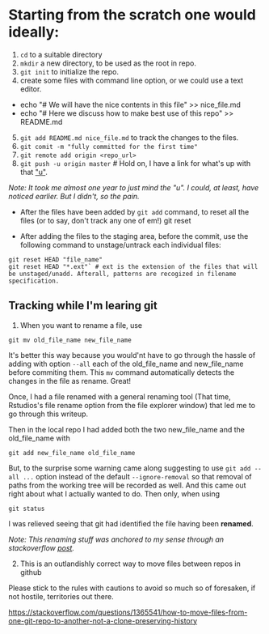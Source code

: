 # Starting from the scratch one would ideally:

1. `cd` to a suitable directory
2. `mkdir` a new directory, to be used as the root in repo.
3. `git init` to initialize the repo.
4. create some files with command line option, or we could use a text editor.
 - echo "# We will have the nice contents in this file" >> nice_file.md
 - echo "# Here we discuss how to make best use of this repo" >> README.md
5. `git add README.md nice_file.md` to track the changes to the files.
6. `git comit -m "fully committed for the first time"`
7. `git remote add origin <repo_url>`
8. `git push -u origin master` # Hold on, I have a link for what's up with that ["u"](http://stackoverflow.com/questions/5697750/what-exactly-does-the-u-do-git-push-u-origin-master-vs-git-push-origin-ma).

_Note: It took me almost one year to just mind the "u". I could, at least, have noticed earlier. But I didn't, so the pain._

- After the files have been added by `git add` command, to reset all the files (or to say, don't track any one of em!)
git reset

- After adding the files to the staging area, before the commit, use the following command to unstage/untrack each individual files:

```
git reset HEAD "file_name"
git reset HEAD "*.ext"` # ext is the extension of the files that will be unstaged/unadd. Afterall, patterns are recogized in filename specification.
```
## Tracking while I'm learing git

1. When you want to rename a file, use

 ```
 git mv old_file_name new_file_name
 ```
 It's better this way because you would'nt have to go through the hassle of adding with option `--all` each of the old_file_name and new_file_name before commiting them.
 This `mv` command automatically detects the changes in the file as rename. Great!

 Once, I had a file renamed with a general renaming tool (That time, Rstudios's file rename option from the file explorer window) that led me to go through this writeup.

 Then in the local repo I had added both the two new_file_name and the old_file_name with

 ```
 git add new_file_name old_file_name
 ```
 But, to the surprise some warning came along suggesting to use `git add --all ...` option instead of the default `--ignore-removal` so that removal of paths from the working tree will be recorded as well. And this came out right about what I actually wanted to do. Then only, when using

 ```
 git status
 ```
 I was relieved seeing that git had identified the file having been **renamed**.

 _Note: This renaming stuff was anchored to my sense through an stackoverflow [post](http://stackoverflow.com/questions/6628539/how-to-tell-git-that-its-the-same-directory-just-a-different-name)._

2. This is an outlandishly correct way to move files between repos in github

 Please stick to the rules with cautions to avoid so much so of foresaken, if not hostile, territories out there.

 https://stackoverflow.com/questions/1365541/how-to-move-files-from-one-git-repo-to-another-not-a-clone-preserving-history


